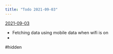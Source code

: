 ```yaml
---
title: "Todo 2021-09-03"
---
```

[2021-09-03](2021-09-03)
- Fetching data using mobile data when wifi is on
-


#hidden 